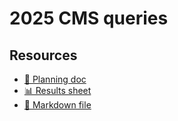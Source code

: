 # 2025 CMS queries

<!--
  This directory contains all of the 2025 CMS chapter queries.

  Each query should have a corresponding `metric_name.sql` file.
  Note that readers are linked to this directory, so try to make the SQL file names descriptive for easy browsing.

  Analysts: if helpful, you can use this README to give additional info about the queries.
-->

## Resources

- [📄 Planning doc][~google-doc]
- [📊 Results sheet][~google-sheets]
- [📝 Markdown file][~chapter-markdown]

[~google-doc]: https://docs.google.com/document/d/1IkHTN069CpSxiRas9HjgpdN4enqrl4BUQmhjtmkRQY0
[~google-sheets]: https://docs.google.com/spreadsheets/d/1b3VLQPtJJOB7MmEx_RgmWSCef1BK8mrqpQT44UiMQyE
[~chapter-markdown]: https://github.com/HTTPArchive/almanac.httparchive.org/tree/main/src/content/en/2025/cms.md
